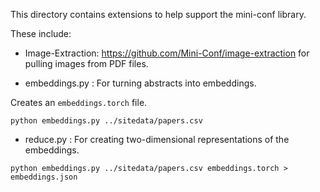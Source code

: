 This directory contains extensions to help support the mini-conf library.

These include:

* Image-Extraction: https://github.com/Mini-Conf/image-extraction for pulling images from PDF files. 


* embeddings.py : For turning abstracts into embeddings.

Creates an `embeddings.torch` file.

```
python embeddings.py ../sitedata/papers.csv
```

* reduce.py : For creating two-dimensional representations of the embeddings.


```
python embeddings.py ../sitedata/papers.csv embeddings.torch > embeddings.json
```
